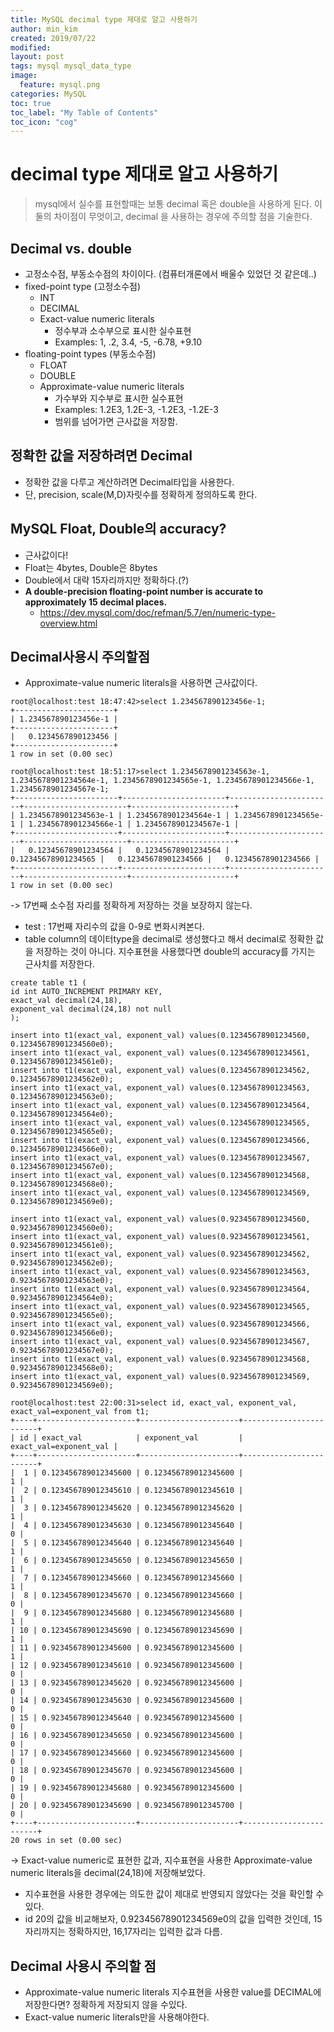 ```yaml
---
title: MySQL decimal type 제대로 알고 사용하기
author: min_kim
created: 2019/07/22
modified:
layout: post
tags: mysql mysql_data_type
image:
  feature: mysql.png
categories: MySQL
toc: true
toc_label: "My Table of Contents"
toc_icon: "cog"
---
```


# decimal type 제대로 알고 사용하기
> mysql에서 실수를 표현할때는 보통 decimal 혹은 double을 사용하게 된다. 이 둘의 차이점이 무엇이고, decimal 을 사용하는 경우에 주의할 점을 기술한다.


## Decimal vs. double
* 고정소수점, 부동소수점의 차이이다. (컴퓨터개론에서 배울수 있었던 것 같은데..)
* fixed-point type (고정소수점)
  - INT
  - DECIMAL
  - Exact-value numeric literals
    - 정수부과 소수부으로 표시한 실수표현
    - Examples: 1, .2, 3.4, -5, -6.78, +9.10
* floating-point types (부동소수점)
  - FLOAT
  - DOUBLE
  - Approximate-value numeric literals
    - 가수부와 지수부로 표시한 실수표현
    - Examples: 1.2E3, 1.2E-3, -1.2E3, -1.2E-3
    - 범위를 넘어가면 근사값을 저장함.

## 정확한 값을 저장하려면 Decimal
- 정확한 값을 다루고 계산하려면 Decimal타입을 사용한다.
- 단, precision, scale(M,D)자릿수를 정확하게 정의하도록 한다.

## MySQL Float, Double의 accuracy?
- 근사값이다!
- Float는 4bytes, Double은 8bytes
- Double에서 대략 15자리까지만 정확하다.(?)
- **A double-precision floating-point number is accurate to approximately 15 decimal places.**
  - https://dev.mysql.com/doc/refman/5.7/en/numeric-type-overview.html

## Decimal사용시 주의할점
- Approximate-value numeric literals을 사용하면 근사값이다.

```
root@localhost:test 18:47:42>select 1.234567890123456e-1;
+----------------------+
| 1.234567890123456e-1 |
+----------------------+
|   0.1234567890123456 |
+----------------------+
1 row in set (0.00 sec)

root@localhost:test 18:51:17>select 1.2345678901234563e-1, 1.2345678901234564e-1, 1.2345678901234565e-1, 1.2345678901234566e-1, 1.2345678901234567e-1;
+-----------------------+-----------------------+-----------------------+-----------------------+-----------------------+
| 1.2345678901234563e-1 | 1.2345678901234564e-1 | 1.2345678901234565e-1 | 1.2345678901234566e-1 | 1.2345678901234567e-1 |
+-----------------------+-----------------------+-----------------------+-----------------------+-----------------------+
|   0.12345678901234564 |   0.12345678901234564 |   0.12345678901234565 |   0.12345678901234566 |   0.12345678901234566 |
+-----------------------+-----------------------+-----------------------+-----------------------+-----------------------+
1 row in set (0.00 sec)
```

-> 17번째 소수점 자리를 정확하게 저장하는 것을 보장하지 않는다.

- test : 17번째 자리수의 값을 0-9로 변화시켜본다.
- table column의 데이터type을 decimal로 생성했다고 해서 decimal로 정확한 값을 저장하는 것이 아니다. 지수표현을 사용했다면 double의 accuracy를 가지는 근사치를 저장한다.
```
create table t1 (
id int AUTO_INCREMENT PRIMARY KEY,
exact_val decimal(24,18),
exponent_val decimal(24,18) not null
);

insert into t1(exact_val, exponent_val) values(0.12345678901234560, 0.12345678901234560e0);
insert into t1(exact_val, exponent_val) values(0.12345678901234561, 0.12345678901234561e0);
insert into t1(exact_val, exponent_val) values(0.12345678901234562, 0.12345678901234562e0);
insert into t1(exact_val, exponent_val) values(0.12345678901234563, 0.12345678901234563e0);
insert into t1(exact_val, exponent_val) values(0.12345678901234564, 0.12345678901234564e0);
insert into t1(exact_val, exponent_val) values(0.12345678901234565, 0.12345678901234565e0);
insert into t1(exact_val, exponent_val) values(0.12345678901234566, 0.12345678901234566e0);
insert into t1(exact_val, exponent_val) values(0.12345678901234567, 0.12345678901234567e0);
insert into t1(exact_val, exponent_val) values(0.12345678901234568, 0.12345678901234568e0);
insert into t1(exact_val, exponent_val) values(0.12345678901234569, 0.12345678901234569e0);

insert into t1(exact_val, exponent_val) values(0.92345678901234560, 0.92345678901234560e0);
insert into t1(exact_val, exponent_val) values(0.92345678901234561, 0.92345678901234561e0);
insert into t1(exact_val, exponent_val) values(0.92345678901234562, 0.92345678901234562e0);
insert into t1(exact_val, exponent_val) values(0.92345678901234563, 0.92345678901234563e0);
insert into t1(exact_val, exponent_val) values(0.92345678901234564, 0.92345678901234564e0);
insert into t1(exact_val, exponent_val) values(0.92345678901234565, 0.92345678901234565e0);
insert into t1(exact_val, exponent_val) values(0.92345678901234566, 0.92345678901234566e0);
insert into t1(exact_val, exponent_val) values(0.92345678901234567, 0.92345678901234567e0);
insert into t1(exact_val, exponent_val) values(0.92345678901234568, 0.92345678901234568e0);
insert into t1(exact_val, exponent_val) values(0.92345678901234569, 0.92345678901234569e0);

root@localhost:test 22:00:31>select id, exact_val, exponent_val, exact_val=exponent_val from t1;
+----+----------------------+----------------------+------------------------+
| id | exact_val            | exponent_val         | exact_val=exponent_val |
+----+----------------------+----------------------+------------------------+
|  1 | 0.123456789012345600 | 0.123456789012345600 |                      1 |
|  2 | 0.123456789012345610 | 0.123456789012345610 |                      1 |
|  3 | 0.123456789012345620 | 0.123456789012345620 |                      1 |
|  4 | 0.123456789012345630 | 0.123456789012345640 |                      0 |
|  5 | 0.123456789012345640 | 0.123456789012345640 |                      1 |
|  6 | 0.123456789012345650 | 0.123456789012345650 |                      1 |
|  7 | 0.123456789012345660 | 0.123456789012345660 |                      1 |
|  8 | 0.123456789012345670 | 0.123456789012345660 |                      0 |
|  9 | 0.123456789012345680 | 0.123456789012345680 |                      1 |
| 10 | 0.123456789012345690 | 0.123456789012345690 |                      1 |
| 11 | 0.923456789012345600 | 0.923456789012345600 |                      1 |
| 12 | 0.923456789012345610 | 0.923456789012345600 |                      0 |
| 13 | 0.923456789012345620 | 0.923456789012345600 |                      0 |
| 14 | 0.923456789012345630 | 0.923456789012345600 |                      0 |
| 15 | 0.923456789012345640 | 0.923456789012345600 |                      0 |
| 16 | 0.923456789012345650 | 0.923456789012345600 |                      0 |
| 17 | 0.923456789012345660 | 0.923456789012345600 |                      0 |
| 18 | 0.923456789012345670 | 0.923456789012345600 |                      0 |
| 19 | 0.923456789012345680 | 0.923456789012345600 |                      0 |
| 20 | 0.923456789012345690 | 0.923456789012345700 |                      0 |
+----+----------------------+----------------------+------------------------+
20 rows in set (0.00 sec)
```

-> Exact-value numeric로 표현한 값과, 지수표현을 사용한 Approximate-value numeric literals을 decimal(24,18)에 저장해보았다.
- 지수표현을 사용한 경우에는 의도한 값이 제대로 반영되지 않았다는 것을 확인할 수 있다.
- id 20의 값을 비교해보자, 0.92345678901234569e0의 값을 입력한 것인데, 15자리까지는 정확하지만, 16,17자리는 입력한 값과 다름.



## Decimal 사용시 주의할 점
- Approximate-value numeric literals 지수표현을 사용한 value를 DECIMAL에 저장한다면? 정확하게 저장되지 않을 수있다.
- Exact-value numeric literals만을 사용해야한다.